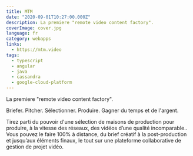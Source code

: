 ```yaml
---
title: MTM
date: "2020-09-01T10:27:00.000Z"
description: La premiere "remote video content factory".
coverImage: cover.jpg
language: fr
category: webapps
links:
  - https://mtm.video
tags:
  - typescript
  - angular
  - java
  - cassandra
  - google-cloud-platform
---
```


La premiere "remote video content factory".

Briefer. Pitcher. Sélectionner. Produire. Gagner du temps et de l'argent.

Tirez parti du pouvoir d'une sélection de maisons de production pour produire, à la vitesse des réseaux, des vidéos d’une qualité incomparable.. Vous pouvez le faire 100% à distance, du brief créatif à la post-production et jusqu’aux éléments finaux, le tout sur une plateforme collaborative de gestion de projet vidéo.

